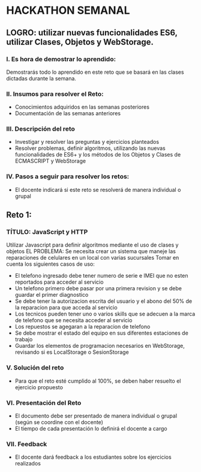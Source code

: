 # HACKATHON SEMANAL

## LOGRO: utilizar nuevas funcionalidades ES6, utilizar Clases, Objetos y WebStorage. 

### I.	Es hora de demostrar lo aprendido:
Demostrarás todo lo aprendido en este reto que se basará en las clases dictadas durante la semana.
### II.	Insumos para resolver el Reto:
- Conocimientos adquiridos en las semanas posteriores
- Documentación de las semanas anteriores

### III.	Descripción del reto
- Investigar y resolver las preguntas y ejercicios planteados
- Resolver problemas, definir algoritmos, utilizando las nuevas funcionalidades de ES6+ y los métodos de los Objetos y Clases de ECMASCRIPT y WebStorage

### IV.	Pasos a seguir para resolver los retos: 

- El docente indicará si este reto se resolverá de manera individual o grupal

## Reto 1:

### TÍTULO: JavaScript y HTTP
Utilizar Javascript para definir algoritmos mediante el uso de clases y objetos
EL PROBLEMA: 
Se necesita crear un sistema que maneje las reparaciones de celulares en un local con varias sucursales
Tomar en cuenta los siguientes casos de uso:
- El telefono ingresado debe tener numero de serie e IMEI que no esten reportados para acceder al servicio
- Un telefono primero debe pasar por una primera revision y se debe guardar el primer diagnostico
- Se debe tener la autorizacion escrita del usuario y el abono del 50% de la reparacion para que acceda al servicio
- Los tecnicos pueden tener uno o varios skills que se adecuen a la marca de telefono que se necesita acceder al servicio
- Los repuestos se agegaran a la reparacion de telefono
- Se debe mostrar el estado del equipo en sus diferentes estaciones de trabajo 
- Guardar los elementos de programacion necesarios en WebStorage, revisando si es LocalStorage o SesionStorage

### V.	Solución del reto
- Para que el reto esté cumplido al 100%, se deben haber resuelto el ejercicio propuesto

### VI.	Presentación del Reto
- El documento debe ser presentado de manera individual o grupal (según se coordine con el docente)
- El tiempo de cada presentación lo definirá el docente a cargo

### VII.	Feedback
- El docente dará feedback a los estudiantes sobre los ejercicios realizados